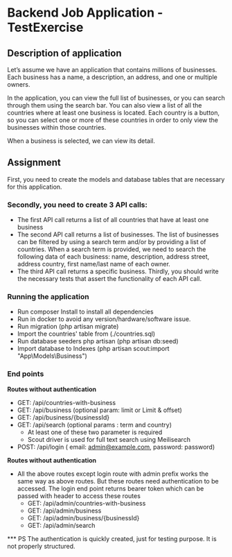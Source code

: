 # Backend Job Application - TestExercise

## Description of application

Let’s assume we have an application that contains millions of businesses. Each business
has a name, a description, an address, and one or multiple owners.

In the application, you can view the full list of businesses, or you can search through them
using the search bar. You can also view a list of all the countries where at least one business
is located. Each country is a button, so you can select one or more of these countries in
order to only view the businesses within those countries.

When a business is selected, we can view its detail.

## Assignment

First, you need to create the models and database tables that are necessary for this application.

### Secondly, you need to create 3 API calls:
- The first API call returns a list of all countries that have at least one business
- The second API call returns a list of businesses. The list of businesses can be filtered
  by using a search term and/or by providing a list of countries. When a search term is
  provided, we need to search the following data of each business: name, description,
  address street, address country, first name/last name of each owner.
- The third API call returns a specific business.
  Thirdly, you should write the necessary tests that assert the functionality of each API call.

### Running the application
- Run composer Install to install all dependencies
- Run in docker to avoid any version/hardware/software issue.
- Run migration (php artisan migrate)
- Import the countries' table from (./countries.sql)
- Run database seeders php artisan (php artisan db:seed)
- Import database to Indexes (php artisan scout:import "App\Models\Business")

### End points

**Routes without authentication**

- GET: /api/countries-with-business
- GET: /api/business (optional param: limit or Limit & offset)
- GET: /api/business/{businessId}
- GET: /api/search (optional params : term and country) 
    - At least one of these two parameter is required
    - Scout driver is used for full text search using Meilisearch
- POST: /api/login ( email: admin@example.com, password: password)

**Routes without authentication**
- All the above routes except login route with admin prefix works the same way as above routes. But these routes need authentication to be accessed. The login end point returns bearer token which can be passed with header to access these routes
    - GET: /api/admin/countries-with-business
    - GET: /api/admin/business
    - GET: /api/admin/business/{businessId}
    - GET: /api/admin/search

    
*** PS The authentication is quickly created, just for testing purpose. It is not properly structured.
